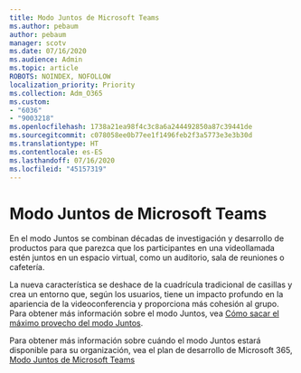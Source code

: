 ```yaml
---
title: Modo Juntos de Microsoft Teams
ms.author: pebaum
author: pebaum
manager: scotv
ms.date: 07/16/2020
ms.audience: Admin
ms.topic: article
ROBOTS: NOINDEX, NOFOLLOW
localization_priority: Priority
ms.collection: Adm_O365
ms.custom:
- "6036"
- "9003218"
ms.openlocfilehash: 1738a21ea98f4c3c8a6a244492850a87c39441de
ms.sourcegitcommit: c078058ee0b77ee1f1496feb2f3a5773e3e3b30d
ms.translationtype: HT
ms.contentlocale: es-ES
ms.lasthandoff: 07/16/2020
ms.locfileid: "45157319"
---
```

# <a name="microsoft-teams-together-mode"></a>Modo Juntos de Microsoft Teams

En el modo Juntos se combinan décadas de investigación y desarrollo de productos para que parezca que los participantes en una videollamada estén juntos en un espacio virtual, como un auditorio, sala de reuniones o cafetería. 

La nueva característica se deshace de la cuadrícula tradicional de casillas y crea un entorno que, según los usuarios, tiene un impacto profundo en la apariencia de la videoconferencia y proporciona más cohesión al grupo. Para obtener más información sobre el modo Juntos, vea [Cómo sacar el máximo provecho del modo Juntos](https://techcommunity.microsoft.com/t5/microsoft-teams-blog/how-to-get-the-most-from-together-mode/ba-p/1509496).  

Para obtener más información sobre cuándo el modo Juntos estará disponible para su organización, vea el plan de desarrollo de Microsoft 365, [Modo Juntos de Microsoft Teams](https://www.microsoft.com/microsoft-365/roadmap?featureid=65942)